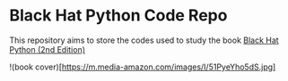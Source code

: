 # Black Hat Python Code Repo

This repository aims to store the codes used to study the book [Black Hat Python (2nd Edition)](https://www.amazon.com.br/gp/product/1718501129/ref=ppx_yo_dt_b_asin_image_o00_s00?ie=UTF8&psc=1)

!(book cover)[https://m.media-amazon.com/images/I/51PyeYho5dS.jpg]
